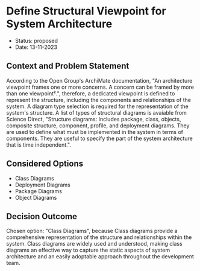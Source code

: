 # Define Structural Viewpoint for System Architecture

* Status: proposed
* Date: 13-11-2023

## Context and Problem Statement

According to the Open Group's ArchiMate documentation, "An architecture viewpoint frames one or more concerns. A concern can be framed by more than one viewpoint².", therefore, a dedicated viewpoint is defined to represent the structure, including the components and relationships of the system. A diagram type selection is required for the representation of the system's structure. A list of types of structural diagrams is avaiable from Science Direct, "Structure diagrams: Includes package, class, objects, composite structure, component, profile, and deployment diagrams. They are used to define what must be implemented in the system in terms of components. They are useful to specify the part of the system architecture that is time independent.".

## Considered Options

* Class Diagrams
* Deployment Diagrams
* Package Diagrams
* Object Diagrams

## Decision Outcome

Chosen option: "Class Diagrams", because Class diagrams provide a comprehensive representation of the structure and relationships within the system. Class diagrams are widely used and understood, making class diagrams an effective way to capture the static aspects of system architecture and an easily adoptable approach throughout the development team.
